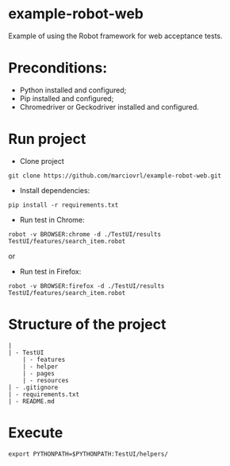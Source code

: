 # example-robot-web

Example of using the Robot framework for web acceptance tests.

# Preconditions:

- Python installed and configured;
- Pip installed and configured;
- Chromedriver or Geckodriver installed and configured.

# Run project

- Clone project

```
git clone https://github.com/marciovrl/example-robot-web.git
```

- Install dependencies:

```
pip install -r requirements.txt
```

- Run test in Chrome:

```
robot -v BROWSER:chrome -d ./TestUI/results TestUI/features/search_item.robot
```

or

- Run test in Firefox:

```
robot -v BROWSER:firefox -d ./TestUI/results TestUI/features/search_item.robot
```

# Structure of the project

```
|
| - TestUI
    | - features
    | - helper
    | - pages
    | - resources
| - .gitignore
| - requirements.txt
| - README.md
```

# Execute

```
export PYTHONPATH=$PYTHONPATH:TestUI/helpers/
```
